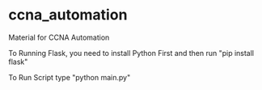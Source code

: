 # ccna_automation
Material for CCNA Automation

To Running Flask, you need to install Python First and then run "pip install flask"

To Run Script type "python main.py"
